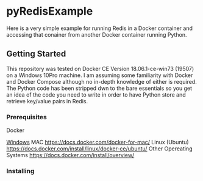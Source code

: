 # pyRedisExample

Here is a very simple example for running Redis in a Docker container and accessing that conainer from another Docker container running Python.

## Getting Started

This repository was tested on Docker CE Version 18.06.1-ce-win73 (19507) on a Windows 10Pro machine. I am assuming some familiarity with Docker and Docker Compose although no in-depth knowledge of either is required. The Python code has been stripped dwn to the bare essentials so you get an idea of the code you need to write in order to have Python store and retrieve key/value pairs in Redis.

### Prerequisites

Docker

[Windows](https://docs.docker.com/docker-for-windows/)
MAC  https://docs.docker.com/docker-for-mac/
Linux (Ubuntu) https://docs.docker.com/install/linux/docker-ce/ubuntu/
Other Opereating Systems https://docs.docker.com/install/overview/



### Installing

